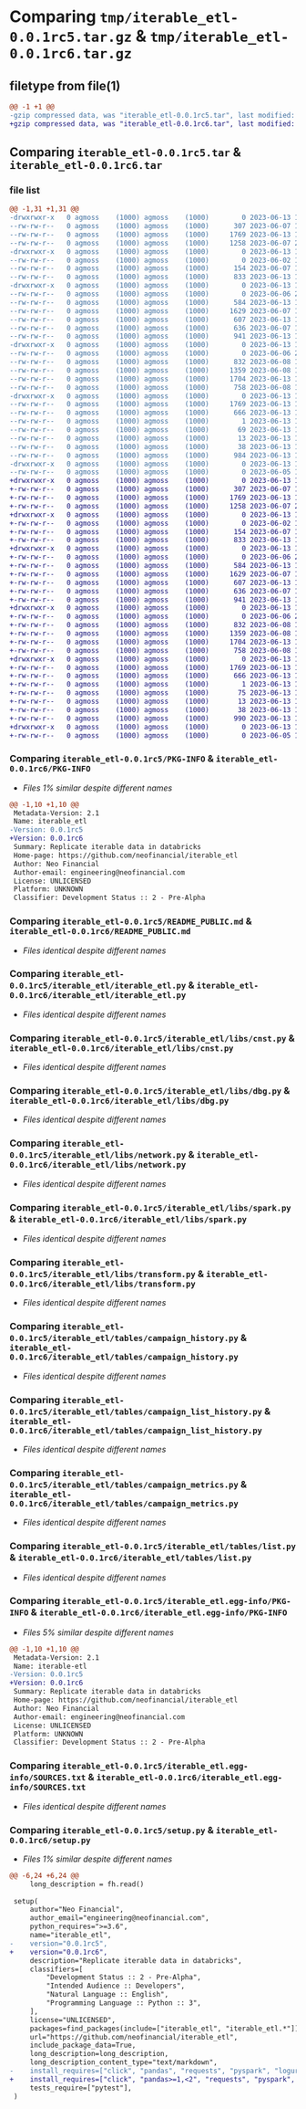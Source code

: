 # Comparing `tmp/iterable_etl-0.0.1rc5.tar.gz` & `tmp/iterable_etl-0.0.1rc6.tar.gz`

## filetype from file(1)

```diff
@@ -1 +1 @@
-gzip compressed data, was "iterable_etl-0.0.1rc5.tar", last modified: Tue Jun 13 19:09:20 2023, max compression
+gzip compressed data, was "iterable_etl-0.0.1rc6.tar", last modified: Tue Jun 13 19:19:39 2023, max compression
```

## Comparing `iterable_etl-0.0.1rc5.tar` & `iterable_etl-0.0.1rc6.tar`

### file list

```diff
@@ -1,31 +1,31 @@
-drwxrwxr-x   0 agmoss    (1000) agmoss    (1000)        0 2023-06-13 19:09:20.136790 iterable_etl-0.0.1rc5/
--rw-rw-r--   0 agmoss    (1000) agmoss    (1000)      307 2023-06-07 17:51:32.000000 iterable_etl-0.0.1rc5/MANIFEST.in
--rw-rw-r--   0 agmoss    (1000) agmoss    (1000)     1769 2023-06-13 19:09:20.136790 iterable_etl-0.0.1rc5/PKG-INFO
--rw-rw-r--   0 agmoss    (1000) agmoss    (1000)     1258 2023-06-07 21:56:06.000000 iterable_etl-0.0.1rc5/README_PUBLIC.md
-drwxrwxr-x   0 agmoss    (1000) agmoss    (1000)        0 2023-06-13 19:09:20.136790 iterable_etl-0.0.1rc5/iterable_etl/
--rw-rw-r--   0 agmoss    (1000) agmoss    (1000)        0 2023-06-02 15:40:55.000000 iterable_etl-0.0.1rc5/iterable_etl/__init__.py
--rw-rw-r--   0 agmoss    (1000) agmoss    (1000)      154 2023-06-07 15:07:58.000000 iterable_etl-0.0.1rc5/iterable_etl/__main__.py
--rw-rw-r--   0 agmoss    (1000) agmoss    (1000)      833 2023-06-13 17:23:12.000000 iterable_etl-0.0.1rc5/iterable_etl/iterable_etl.py
-drwxrwxr-x   0 agmoss    (1000) agmoss    (1000)        0 2023-06-13 19:09:20.136790 iterable_etl-0.0.1rc5/iterable_etl/libs/
--rw-rw-r--   0 agmoss    (1000) agmoss    (1000)        0 2023-06-06 22:36:56.000000 iterable_etl-0.0.1rc5/iterable_etl/libs/__init__.py
--rw-rw-r--   0 agmoss    (1000) agmoss    (1000)      584 2023-06-13 19:07:26.000000 iterable_etl-0.0.1rc5/iterable_etl/libs/cnst.py
--rw-rw-r--   0 agmoss    (1000) agmoss    (1000)     1629 2023-06-07 19:19:44.000000 iterable_etl-0.0.1rc5/iterable_etl/libs/dbg.py
--rw-rw-r--   0 agmoss    (1000) agmoss    (1000)      607 2023-06-13 19:03:59.000000 iterable_etl-0.0.1rc5/iterable_etl/libs/network.py
--rw-rw-r--   0 agmoss    (1000) agmoss    (1000)      636 2023-06-07 19:11:13.000000 iterable_etl-0.0.1rc5/iterable_etl/libs/spark.py
--rw-rw-r--   0 agmoss    (1000) agmoss    (1000)      941 2023-06-13 19:07:15.000000 iterable_etl-0.0.1rc5/iterable_etl/libs/transform.py
-drwxrwxr-x   0 agmoss    (1000) agmoss    (1000)        0 2023-06-13 19:09:20.136790 iterable_etl-0.0.1rc5/iterable_etl/tables/
--rw-rw-r--   0 agmoss    (1000) agmoss    (1000)        0 2023-06-06 22:37:03.000000 iterable_etl-0.0.1rc5/iterable_etl/tables/__init__.py
--rw-rw-r--   0 agmoss    (1000) agmoss    (1000)      832 2023-06-08 17:58:59.000000 iterable_etl-0.0.1rc5/iterable_etl/tables/campaign_history.py
--rw-rw-r--   0 agmoss    (1000) agmoss    (1000)     1359 2023-06-08 17:59:20.000000 iterable_etl-0.0.1rc5/iterable_etl/tables/campaign_list_history.py
--rw-rw-r--   0 agmoss    (1000) agmoss    (1000)     1704 2023-06-13 19:07:15.000000 iterable_etl-0.0.1rc5/iterable_etl/tables/campaign_metrics.py
--rw-rw-r--   0 agmoss    (1000) agmoss    (1000)      758 2023-06-08 17:59:58.000000 iterable_etl-0.0.1rc5/iterable_etl/tables/list.py
-drwxrwxr-x   0 agmoss    (1000) agmoss    (1000)        0 2023-06-13 19:09:20.136790 iterable_etl-0.0.1rc5/iterable_etl.egg-info/
--rw-rw-r--   0 agmoss    (1000) agmoss    (1000)     1769 2023-06-13 19:09:20.000000 iterable_etl-0.0.1rc5/iterable_etl.egg-info/PKG-INFO
--rw-rw-r--   0 agmoss    (1000) agmoss    (1000)      666 2023-06-13 19:09:20.000000 iterable_etl-0.0.1rc5/iterable_etl.egg-info/SOURCES.txt
--rw-rw-r--   0 agmoss    (1000) agmoss    (1000)        1 2023-06-13 19:09:20.000000 iterable_etl-0.0.1rc5/iterable_etl.egg-info/dependency_links.txt
--rw-rw-r--   0 agmoss    (1000) agmoss    (1000)       69 2023-06-13 19:09:20.000000 iterable_etl-0.0.1rc5/iterable_etl.egg-info/requires.txt
--rw-rw-r--   0 agmoss    (1000) agmoss    (1000)       13 2023-06-13 19:09:20.000000 iterable_etl-0.0.1rc5/iterable_etl.egg-info/top_level.txt
--rw-rw-r--   0 agmoss    (1000) agmoss    (1000)       38 2023-06-13 19:09:20.136790 iterable_etl-0.0.1rc5/setup.cfg
--rw-rw-r--   0 agmoss    (1000) agmoss    (1000)      984 2023-06-13 19:08:47.000000 iterable_etl-0.0.1rc5/setup.py
-drwxrwxr-x   0 agmoss    (1000) agmoss    (1000)        0 2023-06-13 19:09:20.136790 iterable_etl-0.0.1rc5/tests/
--rw-rw-r--   0 agmoss    (1000) agmoss    (1000)        0 2023-06-05 15:58:16.000000 iterable_etl-0.0.1rc5/tests/__init__.py
+drwxrwxr-x   0 agmoss    (1000) agmoss    (1000)        0 2023-06-13 19:19:39.808109 iterable_etl-0.0.1rc6/
+-rw-rw-r--   0 agmoss    (1000) agmoss    (1000)      307 2023-06-07 17:51:32.000000 iterable_etl-0.0.1rc6/MANIFEST.in
+-rw-rw-r--   0 agmoss    (1000) agmoss    (1000)     1769 2023-06-13 19:19:39.808109 iterable_etl-0.0.1rc6/PKG-INFO
+-rw-rw-r--   0 agmoss    (1000) agmoss    (1000)     1258 2023-06-07 21:56:06.000000 iterable_etl-0.0.1rc6/README_PUBLIC.md
+drwxrwxr-x   0 agmoss    (1000) agmoss    (1000)        0 2023-06-13 19:19:39.804109 iterable_etl-0.0.1rc6/iterable_etl/
+-rw-rw-r--   0 agmoss    (1000) agmoss    (1000)        0 2023-06-02 15:40:55.000000 iterable_etl-0.0.1rc6/iterable_etl/__init__.py
+-rw-rw-r--   0 agmoss    (1000) agmoss    (1000)      154 2023-06-07 15:07:58.000000 iterable_etl-0.0.1rc6/iterable_etl/__main__.py
+-rw-rw-r--   0 agmoss    (1000) agmoss    (1000)      833 2023-06-13 17:23:12.000000 iterable_etl-0.0.1rc6/iterable_etl/iterable_etl.py
+drwxrwxr-x   0 agmoss    (1000) agmoss    (1000)        0 2023-06-13 19:19:39.804109 iterable_etl-0.0.1rc6/iterable_etl/libs/
+-rw-rw-r--   0 agmoss    (1000) agmoss    (1000)        0 2023-06-06 22:36:56.000000 iterable_etl-0.0.1rc6/iterable_etl/libs/__init__.py
+-rw-rw-r--   0 agmoss    (1000) agmoss    (1000)      584 2023-06-13 19:07:26.000000 iterable_etl-0.0.1rc6/iterable_etl/libs/cnst.py
+-rw-rw-r--   0 agmoss    (1000) agmoss    (1000)     1629 2023-06-07 19:19:44.000000 iterable_etl-0.0.1rc6/iterable_etl/libs/dbg.py
+-rw-rw-r--   0 agmoss    (1000) agmoss    (1000)      607 2023-06-13 19:03:59.000000 iterable_etl-0.0.1rc6/iterable_etl/libs/network.py
+-rw-rw-r--   0 agmoss    (1000) agmoss    (1000)      636 2023-06-07 19:11:13.000000 iterable_etl-0.0.1rc6/iterable_etl/libs/spark.py
+-rw-rw-r--   0 agmoss    (1000) agmoss    (1000)      941 2023-06-13 19:07:15.000000 iterable_etl-0.0.1rc6/iterable_etl/libs/transform.py
+drwxrwxr-x   0 agmoss    (1000) agmoss    (1000)        0 2023-06-13 19:19:39.808109 iterable_etl-0.0.1rc6/iterable_etl/tables/
+-rw-rw-r--   0 agmoss    (1000) agmoss    (1000)        0 2023-06-06 22:37:03.000000 iterable_etl-0.0.1rc6/iterable_etl/tables/__init__.py
+-rw-rw-r--   0 agmoss    (1000) agmoss    (1000)      832 2023-06-08 17:58:59.000000 iterable_etl-0.0.1rc6/iterable_etl/tables/campaign_history.py
+-rw-rw-r--   0 agmoss    (1000) agmoss    (1000)     1359 2023-06-08 17:59:20.000000 iterable_etl-0.0.1rc6/iterable_etl/tables/campaign_list_history.py
+-rw-rw-r--   0 agmoss    (1000) agmoss    (1000)     1704 2023-06-13 19:07:15.000000 iterable_etl-0.0.1rc6/iterable_etl/tables/campaign_metrics.py
+-rw-rw-r--   0 agmoss    (1000) agmoss    (1000)      758 2023-06-08 17:59:58.000000 iterable_etl-0.0.1rc6/iterable_etl/tables/list.py
+drwxrwxr-x   0 agmoss    (1000) agmoss    (1000)        0 2023-06-13 19:19:39.804109 iterable_etl-0.0.1rc6/iterable_etl.egg-info/
+-rw-rw-r--   0 agmoss    (1000) agmoss    (1000)     1769 2023-06-13 19:19:39.000000 iterable_etl-0.0.1rc6/iterable_etl.egg-info/PKG-INFO
+-rw-rw-r--   0 agmoss    (1000) agmoss    (1000)      666 2023-06-13 19:19:39.000000 iterable_etl-0.0.1rc6/iterable_etl.egg-info/SOURCES.txt
+-rw-rw-r--   0 agmoss    (1000) agmoss    (1000)        1 2023-06-13 19:19:39.000000 iterable_etl-0.0.1rc6/iterable_etl.egg-info/dependency_links.txt
+-rw-rw-r--   0 agmoss    (1000) agmoss    (1000)       75 2023-06-13 19:19:39.000000 iterable_etl-0.0.1rc6/iterable_etl.egg-info/requires.txt
+-rw-rw-r--   0 agmoss    (1000) agmoss    (1000)       13 2023-06-13 19:19:39.000000 iterable_etl-0.0.1rc6/iterable_etl.egg-info/top_level.txt
+-rw-rw-r--   0 agmoss    (1000) agmoss    (1000)       38 2023-06-13 19:19:39.808109 iterable_etl-0.0.1rc6/setup.cfg
+-rw-rw-r--   0 agmoss    (1000) agmoss    (1000)      990 2023-06-13 19:19:22.000000 iterable_etl-0.0.1rc6/setup.py
+drwxrwxr-x   0 agmoss    (1000) agmoss    (1000)        0 2023-06-13 19:19:39.808109 iterable_etl-0.0.1rc6/tests/
+-rw-rw-r--   0 agmoss    (1000) agmoss    (1000)        0 2023-06-05 15:58:16.000000 iterable_etl-0.0.1rc6/tests/__init__.py
```

### Comparing `iterable_etl-0.0.1rc5/PKG-INFO` & `iterable_etl-0.0.1rc6/PKG-INFO`

 * *Files 1% similar despite different names*

```diff
@@ -1,10 +1,10 @@
 Metadata-Version: 2.1
 Name: iterable_etl
-Version: 0.0.1rc5
+Version: 0.0.1rc6
 Summary: Replicate iterable data in databricks
 Home-page: https://github.com/neofinancial/iterable_etl
 Author: Neo Financial
 Author-email: engineering@neofinancial.com
 License: UNLICENSED
 Platform: UNKNOWN
 Classifier: Development Status :: 2 - Pre-Alpha
```

### Comparing `iterable_etl-0.0.1rc5/README_PUBLIC.md` & `iterable_etl-0.0.1rc6/README_PUBLIC.md`

 * *Files identical despite different names*

### Comparing `iterable_etl-0.0.1rc5/iterable_etl/iterable_etl.py` & `iterable_etl-0.0.1rc6/iterable_etl/iterable_etl.py`

 * *Files identical despite different names*

### Comparing `iterable_etl-0.0.1rc5/iterable_etl/libs/cnst.py` & `iterable_etl-0.0.1rc6/iterable_etl/libs/cnst.py`

 * *Files identical despite different names*

### Comparing `iterable_etl-0.0.1rc5/iterable_etl/libs/dbg.py` & `iterable_etl-0.0.1rc6/iterable_etl/libs/dbg.py`

 * *Files identical despite different names*

### Comparing `iterable_etl-0.0.1rc5/iterable_etl/libs/network.py` & `iterable_etl-0.0.1rc6/iterable_etl/libs/network.py`

 * *Files identical despite different names*

### Comparing `iterable_etl-0.0.1rc5/iterable_etl/libs/spark.py` & `iterable_etl-0.0.1rc6/iterable_etl/libs/spark.py`

 * *Files identical despite different names*

### Comparing `iterable_etl-0.0.1rc5/iterable_etl/libs/transform.py` & `iterable_etl-0.0.1rc6/iterable_etl/libs/transform.py`

 * *Files identical despite different names*

### Comparing `iterable_etl-0.0.1rc5/iterable_etl/tables/campaign_history.py` & `iterable_etl-0.0.1rc6/iterable_etl/tables/campaign_history.py`

 * *Files identical despite different names*

### Comparing `iterable_etl-0.0.1rc5/iterable_etl/tables/campaign_list_history.py` & `iterable_etl-0.0.1rc6/iterable_etl/tables/campaign_list_history.py`

 * *Files identical despite different names*

### Comparing `iterable_etl-0.0.1rc5/iterable_etl/tables/campaign_metrics.py` & `iterable_etl-0.0.1rc6/iterable_etl/tables/campaign_metrics.py`

 * *Files identical despite different names*

### Comparing `iterable_etl-0.0.1rc5/iterable_etl/tables/list.py` & `iterable_etl-0.0.1rc6/iterable_etl/tables/list.py`

 * *Files identical despite different names*

### Comparing `iterable_etl-0.0.1rc5/iterable_etl.egg-info/PKG-INFO` & `iterable_etl-0.0.1rc6/iterable_etl.egg-info/PKG-INFO`

 * *Files 5% similar despite different names*

```diff
@@ -1,10 +1,10 @@
 Metadata-Version: 2.1
 Name: iterable-etl
-Version: 0.0.1rc5
+Version: 0.0.1rc6
 Summary: Replicate iterable data in databricks
 Home-page: https://github.com/neofinancial/iterable_etl
 Author: Neo Financial
 Author-email: engineering@neofinancial.com
 License: UNLICENSED
 Platform: UNKNOWN
 Classifier: Development Status :: 2 - Pre-Alpha
```

### Comparing `iterable_etl-0.0.1rc5/iterable_etl.egg-info/SOURCES.txt` & `iterable_etl-0.0.1rc6/iterable_etl.egg-info/SOURCES.txt`

 * *Files identical despite different names*

### Comparing `iterable_etl-0.0.1rc5/setup.py` & `iterable_etl-0.0.1rc6/setup.py`

 * *Files 1% similar despite different names*

```diff
@@ -6,24 +6,24 @@
     long_description = fh.read()
 
 setup(
     author="Neo Financial",
     author_email="engineering@neofinancial.com",
     python_requires=">=3.6",
     name="iterable_etl",
-    version="0.0.1rc5",
+    version="0.0.1rc6",
     description="Replicate iterable data in databricks",
     classifiers=[
         "Development Status :: 2 - Pre-Alpha",
         "Intended Audience :: Developers",
         "Natural Language :: English",
         "Programming Language :: Python :: 3",
     ],
     license="UNLICENSED",
     packages=find_packages(include=["iterable_etl", "iterable_etl.*"]),
     url="https://github.com/neofinancial/iterable_etl",
     include_package_data=True,
     long_description=long_description,
     long_description_content_type="text/markdown",
-    install_requires=["click", "pandas", "requests", "pyspark", "loguru", "python-dotenv", "typing_extensions"],
+    install_requires=["click", "pandas>=1,<2", "requests", "pyspark", "loguru", "python-dotenv", "typing_extensions"],
     tests_require=["pytest"],
 )
```

